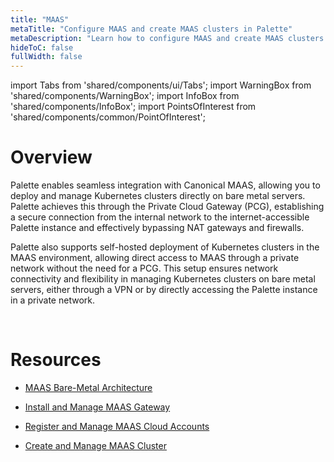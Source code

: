 ```yaml
---
title: "MAAS"
metaTitle: "Configure MAAS and create MAAS clusters in Palette"
metaDescription: "Learn how to configure MAAS and create MAAS clusters in Palette"
hideToC: false
fullWidth: false
---
```


import Tabs from 'shared/components/ui/Tabs';
import WarningBox from 'shared/components/WarningBox';
import InfoBox from 'shared/components/InfoBox';
import PointsOfInterest from 'shared/components/common/PointOfInterest';

# Overview

Palette enables seamless integration with Canonical MAAS, allowing you to deploy and manage Kubernetes clusters directly on bare metal servers. Palette achieves this through the Private Cloud Gateway (PCG), establishing a secure connection from the internal network to the internet-accessible Palette instance and effectively bypassing NAT gateways and firewalls.


Palette also supports self-hosted deployment of Kubernetes clusters in the MAAS environment, allowing direct access to MAAS through a private network without the need for a PCG. This setup ensures network connectivity and flexibility in managing Kubernetes clusters on bare metal servers, either through a VPN or by directly accessing the Palette instance in a private network.

<br />





# Resources

- [MAAS Bare-Metal Architecture](/clusters/data-center/maas/architecture)


- [Install and Manage MAAS Gateway](/clusters/data-center/maas/install-manage-maas-pcg)


- [Register and Manage MAAS Cloud Accounts](/clusters/data-center/maas/register-manage-maas-cloud-accounts)


- [Create and Manage MAAS Cluster](/clusters/data-center/maas/create-manage-maas-clusters)


<br />
<br />

